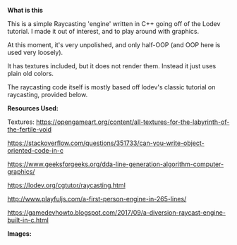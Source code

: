 **What is this**

This is a simple Raycasting 'engine' written in C++ going off of the Lodev
tutorial. I made it out of interest, and to play around with graphics. 

At this moment, it's very unpolished, and only half-OOP (and OOP here
is used very loosely).

It has textures included, but it does not render them. Instead it just uses
plain old colors.

The raycasting code itself is mostly based off lodev's classic tutorial on
raycasting, provided below.

**Resources Used:**

Textures: https://opengameart.org/content/all-textures-for-the-labyrinth-of-the-fertile-void

https://stackoverflow.com/questions/351733/can-you-write-object-oriented-code-in-c

https://www.geeksforgeeks.org/dda-line-generation-algorithm-computer-graphics/

https://lodev.org/cgtutor/raycasting.html

http://www.playfuljs.com/a-first-person-engine-in-265-lines/

https://gamedevhowto.blogspot.com/2017/09/a-diversion-raycast-engine-built-in-c.html

**Images:**
